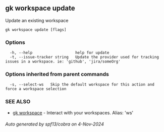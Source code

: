 ## gk workspace update

Update an existing workspace

```
gk workspace update [flags]
```

### Options

```
  -h, --help                   help for update
  -t, --issue-tracker string   Update the provider used for tracking issues in a workspace. ie: 'github', 'jira/someOrg'
```

### Options inherited from parent commands

```
  -s, --select-ws   Skip the default workspace for this action and force a workspace selection
```

### SEE ALSO

* [gk workspace](gk_workspace.md)	 - Interact with your workspaces. Alias: 'ws'

###### Auto generated by spf13/cobra on 4-Nov-2024
